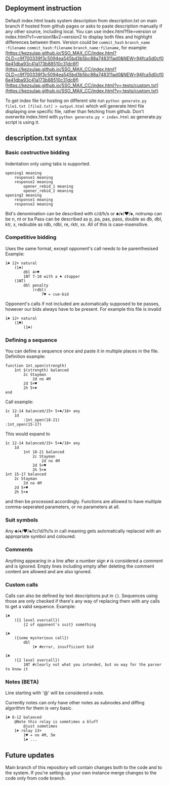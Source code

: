 ## Deployment instruction
Default index.html loads system description from description.txt on main branch if hosted from github pages or asks to paste description manually if any other source, including local.
You can use index.html?file=version or index.html?v1=version1&v2=version2 to display both files and highlight differences between them. Version could be `commit_hash` `branch_name` `:filename` `commit_hash:filename` `branch_name:filename`, for example:
[https://kezsulap.github.io/SSO_MAX_CC/index.html?OLD=c9f700339f3c5094ea545bd3b5bc88a748311ad0&NEW=94fca5d0cf06e41dba93c41a173b88510c31dc6f](https://kezsulap.github.io/SSO_MAX_CC/index.html?OLD=c9f700339f3c5094ea545bd3b5bc88a748311ad0&NEW=94fca5d0cf06e41dba93c41a173b88510c31dc6f)
[https://kezsulap.github.io/SSO_MAX_CC/index.html?v=:tests/custom.txt](https://kezsulap.github.io/SSO_MAX_CC/index.html?v=:tests/custom.txt)

To get index file for hosting on different site run `python generate.py file1.txt [file2.txt] > output.html` which will generate html file displaying one specific file, rather than fetching
from github. Don't overwrite index.html with `python generate.py > index.html` as generate.py script is using it.

## description.txt syntax
### Basic costructive bidding
Indentation only using tabs is supported.
```
opening1 meaning
	response1 meaning
	response2 meaning
		opener_rebid_1 meaning
		opener_rebid_2 meaning
opening2 meaning
	response1 meaning
	response2 meaning
```
Bid's denomination can be described with c/d/h/s or ♣/♦/♥/♠, notrump can be n, nt or ba
Pass can be described as p, pa, pas, pass, double as db, dbl, ktr, x, redouble as rdb, rdbl, re, rktr, xx.
All of this is case-insensitive.
### Competitive bidding
Uses the same format, except opponent's call needs to be parenthesised
Example:
```
1♣ 12+ natural
	(1♠)
		dbl 4+♥
		1NT 7-10 with a ♠ stopper
	(1NT)
		dbl penalty
			(rdbl)
				7♥ = cue-bid
```
Opponent's calls if not included are automatically supposed to be passes, however our bids always have to be present. For example this file is invalid
```
1♣ 12+ natural
	(1♥)
		(1♠)
```
### Defining a sequence 
You can define a sequence once and paste it in multiple places in the file.
Definition example:
```
function 1nt_open(strength)
	1nt $(strength) balanced
		2c Stayman
			2d no 4M
		2d 5+♥
		2h 5+♠
end
```
Call example:
```
1c 12-14 balanced/15+ 5+♣/18+ any
	1d
		:1nt_open(18-21)
:1nt_open(15-17)
```
This would expand to
```
1c 12-14 balanced/15+ 5+♣/18+ any
	1d
		1nt 18-21 balanced
			2c Stayman
				2d no 4M
			2d 5+♥
			2h 5+♠
1nt 15-17 balanced
	2c Stayman
		2d no 4M
	2d 5+♥
	2h 5+♠
```
and then be processed accordingly. Functions are allowed to have multiple comma-seperated parameters, or no parameters at all.
### Suit symbols
Any ♣/♦/♥/♠/!c/!d/!h/!s in call meaning gets automatically replaced with an appropriate symbol and coloured.
### Comments
Anything appearing in a line after a number sign `#` is considered a comment and is ignored. Empty lines including empty after deleting the comment content are allowed and are also ignored.
### Custom calls
Calls can also be defined by text descriptions put in `{}`. Sequences using those are only checked if there's any way of replacing them with any calls to get a valid sequence.
Example:
```
1♣
	({1 level overcall})
		{2 of opponent's suit} something
```

```
1♣
	({some mysterious call})
		dbl
			1♦ #error, insufficient bid
```

```
1♣
	({2 level overcall})
		1NT #clearly not what you intended, but no way for the parser to know it
```
### Notes (BETA)
Line starting with '@' will be considered a note.

Currently notes can only have other notes as subnodes and diffing algorithm for them is very basic.
```
1♣ 8-12 balanced
	@Note this relay is sometimes a bluff
		@just sometimes
	1♦ relay 13+
		1♥ = no 4M, 5m
		1♠ ...
```

## Future updates
Main branch of this repository will contain changes both to the code and to the system. If you're setting up your own instance merge changes to the code only from code branch.
